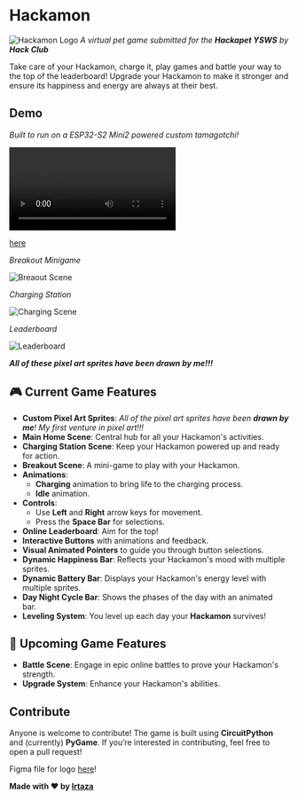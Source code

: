 # Hackamon

![Hackamon Logo](https://cloud-7adfvs3rn-hack-club-bot.vercel.app/0hackamon__1_.png)
_A virtual pet game submitted for the **Hackapet YSWS** by **Hack Club**_

Take care of your Hackamon, charge it, play games and battle your way to the top of the leaderboard! Upgrade your Hackamon to make it stronger and ensure its happiness and energy are always at their best.

## Demo

_Built to run on a ESP32-S2 Mini2 powered custom tamagotchi!_

![Short Demo of full game](https://cloud-jrgb41ndb-hack-club-bot.vercel.app/0screen_recording_2025-01-20_at_6.06.50_pm.mp4)

[here](https://cloud-jrgb41ndb-hack-club-bot.vercel.app/0screen_recording_2025-01-20_at_6.06.50_pm.mp4)

_Breakout Minigame_

![Breaout Scene](https://cloud-d838srl6u-hack-club-bot.vercel.app/3hackamon_demo_breakout.gif)

_Charging Station_

![Charging Scene](https://cloud-d838srl6u-hack-club-bot.vercel.app/2hackamon_demo_charging_station.gif)

_Leaderboard_

![Leaderboard](https://cloud-d838srl6u-hack-club-bot.vercel.app/1hackamon_demo_leaderboard.gif)

**_All of these pixel art sprites have been drawn by me!!!_**

## 🎮 **Current Game Features**

- **Custom Pixel Art Sprites**: _All of the pixel art sprites have been **drawn by me**! My first venture in pixel art!!!_
- **Main Home Scene**: Central hub for all your Hackamon's activities.
- **Charging Station Scene**: Keep your Hackamon powered up and ready for action.
- **Breakout Scene**: A mini-game to play with your Hackamon.
- **Animations**:
  - **Charging** animation to bring life to the charging process.
  - **Idle** animation.
- **Controls**:
  - Use **Left** and **Right** arrow keys for movement.
  - Press the **Space Bar** for selections.
- **Online Leaderboard**: Aim for the top!
- **Interactive Buttons** with animations and feedback.
- **Visual Animated Pointers** to guide you through button selections.
- **Dynamic Happiness Bar**: Reflects your Hackamon's mood with multiple sprites.
- **Dynamic Battery Bar**: Displays your Hackamon's energy level with multiple sprites.
- **Day Night Cycle Bar**: Shows the phases of the day with an animated bar.
- **Leveling System**: You level up each day your **Hackamon** survives!

## 🚀 **Upcoming Game Features**

- **Battle Scene**: Engage in epic online battles to prove your Hackamon's strength.
- **Upgrade System**: Enhance your Hackamon's abilities.

## Contribute

Anyone is welcome to contribute! The game is built using **CircuitPython** and (currently) **PyGame**. If you’re interested in contributing, feel free to open a pull request!

Figma file for logo [here](https://www.figma.com/design/dQcPl1JKnt22KXzQSrtTxS/Hackamon?node-id=0-1&t=CXbKBUuJU05pKmqu-1)!

**Made with ❤️ by [Irtaza](https://github.com/Irtaza2009)**
